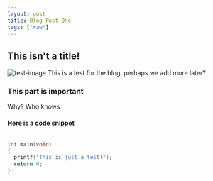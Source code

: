 ```yaml
---
layout: post
title: Blog Post One
tags: ["raw"]
---
```


## This isn't a title!

![test-image](https://i.imgur.com/LKDSXK2.jpg "graph")
This is a test for the blog, perhaps we add more later?

### This part is important

Why? Who knows

#### Here is a code snippet

```c

int main(void) 
{
  printf("This is just a test!");
  return 0;
}
```

